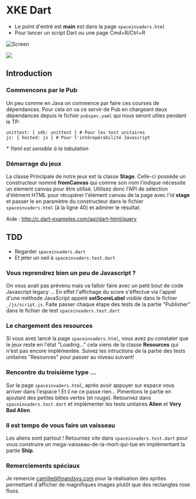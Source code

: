 XKE Dart
========

* Le point d'entré est **main** est dans la page `spaceinvaders.html`
* Pour lancer un script Dart ou une page Cmd+R/Ctrl+R

![Screen](https://raw.github.com/mbreton/xke_dart/master/_/img/screen.jpg)

[![](https://drone.io/mbreton/Xke-dart/status.png)](https://drone.io/mbreton/Xke-dart/latest)

## Introduction

### Commencons par le Pub
Un peu comme en Java on commence par faire ces courses de dépendances. Pour cela on va ce servir de Pub en chargeant deux dépendances depuis le fichier `pubspec.yaml` qui nous seront utiles pendant le TP:

	unittest: { sdk: unittest } # Pour les test unitaires
	js: { hosted: js } # Pour l'intéropérabilité Javascript
	
_* Yaml est sensible à la tabulation_

### Démarrage du jeux
La classe Principale de notre jeux est la classe **Stage**. Celle-ci possède un constructeur nommé **fromCanvas** qui comme son nom l'indique nécessite un element canvas pour être utilisé.
Utilisez donc l'API de sélection d'élément HTML pour récupérer l'élément canvas de la page avec l'id **stage** et passer le en paramètre du constructeur dans le fichier `spaceinvaders.html` (à la ligne 40) et admirer le résultat.

Aide : <http://c.dart-examples.com/api/dart-html/query>


## TDD

* Regarder `spaceinvaders.dart`
* Et jeter un oeil à `spaceinvaders.test.dart`

### Vous reprendrez bien un peu de Javascript ?

On vous avait pas prévenu mais va falloir faire avec un petit bout de code Javascript legacy …
En effet l'affichage du score s'éffectue via l'appel d'une méthode JavaScript appelé **setScoreLabel** visible dans le fichier `_/js/script.js`. Faite passer chaque étape des tests de la partie "Publisher" dans le fichier de test `spaceinvaders.test.dart`

### Le chargement des resources
Si vous avez lancé la page `spaceinvaders.html`, vous avez pu constater que le jeux reste en l'état "Loading…" cela viens de la classe **Resources** qui n'est pas encore implémentée. Suivez les intructions de la partie des tests unitaires "Resources" pour passer au niveau suivant!

### Rencontre du troisième type ...
Sur la page `spaceinvaders.html`, après avoir appuyer sur espace vous arriver dans l'espace ! Et il ne ce passe rien…
Pimentons le partie en ajoutant des petites bêtes vertes (et rouge). Retournez dans `spaceinvaders.test.dart` et implémenter les tests unitaires **Alien** et **Very Bad Alien**.

### Il est temps de vous faire un vaisseau
Les aliens sont partout ! Retournez vite dans `spaceinvaders.test.dart` pour vous construire un mega-vaisseau-de-la-mort-qui-tue en implémentant la partie **Ship**.


### Remerciements spéciaux
Je remercie camille@finandsys.com pour la réalisation des sprites permettant d'afficher de magnifiques images plutôt que des rectangles rose fluos.